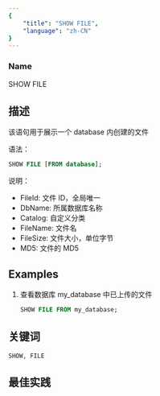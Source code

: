 ```yaml
---
{
    "title": "SHOW FILE",
    "language": "zh-CN"
}
---
```


<!--
Licensed to the Apache Software Foundation (ASF) under one
or more contributor license agreements.  See the NOTICE file
distributed with this work for additional information
regarding copyright ownership.  The ASF licenses this file
to you under the Apache License, Version 2.0 (the
"License"); you may not use this file except in compliance
with the License.  You may obtain a copy of the License at

  http://www.apache.org/licenses/LICENSE-2.0

Unless required by applicable law or agreed to in writing,
software distributed under the License is distributed on an
"AS IS" BASIS, WITHOUT WARRANTIES OR CONDITIONS OF ANY
KIND, either express or implied.  See the License for the
specific language governing permissions and limitations
under the License.
-->


### Name

SHOW FILE

## 描述

该语句用于展示一个 database 内创建的文件

语法：

```sql
SHOW FILE [FROM database];
```

说明：

- FileId: 文件 ID，全局唯一
- DbName: 所属数据库名称
- Catalog: 自定义分类
- FileName: 文件名
- FileSize: 文件大小，单位字节
- MD5: 文件的 MD5


## Examples

1. 查看数据库 my_database 中已上传的文件

    ```sql
    SHOW FILE FROM my_database;
    ```

## 关键词

    SHOW, FILE

## 最佳实践

